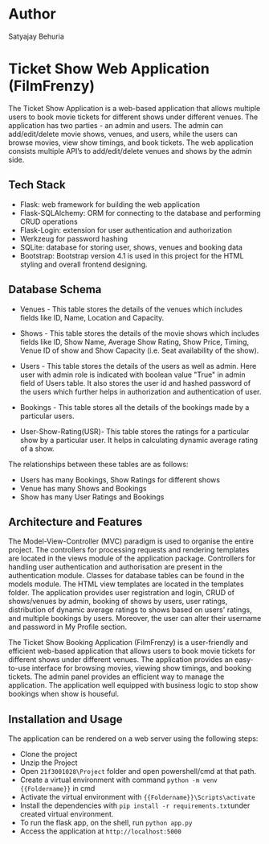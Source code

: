 ﻿# Author
Satyajay Behuria

# Ticket Show Web Application (FilmFrenzy)

The Ticket Show Application is a web-based application that allows multiple users to book movie tickets for different shows under different venues. The application has two parties - an admin and users. The admin can add/edit/delete movie shows, venues, and users, while the users can browse movies, view show timings, and book tickets. The web application consists multiple API’s to add/edit/delete venues and shows by the admin side.


## Tech Stack

- Flask: web framework for building the web application
- Flask-SQLAlchemy: ORM for connecting to the database and performing CRUD operations
- Flask-Login: extension for user authentication and authorization
- Werkzeug for password hashing
- SQLite: database for storing user, shows, venues and booking data
- Bootstrap: Bootstrap version 4.1 is used in this project for the HTML styling and overall frontend designing. 


## Database Schema
- Venues - This table stores the details of the venues which includes fields like ID, Name, Location and Capacity.



- Shows - This table stores the details of the movie shows which includes fields like ID, Show Name, Average Show Rating, Show Price, Timing, Venue ID of show and Show Capacity (i.e. Seat availability of the show).



- Users - This table stores the details of the users as well as admin. Here user with admin role is indicated with boolean value "True" in admin field of Users table. It also stores the user id and hashed password of the users which further helps in authorization and authentication of user.



- Bookings - This table stores all the details of the bookings made by a particular users.


- User-Show-Rating(USR)- This table stores the ratings for a particular show by a particular user. It helps in calculating dynamic average rating of a show.



The relationships between these tables are as follows:

- Users has many Bookings, Show Ratings for different shows
- Venue has many Shows and Bookings
- Show has many User Ratings and Bookings













## Architecture and Features
The Model-View-Controller (MVC) paradigm is used to organise the entire project. The controllers for processing requests and rendering templates are located in the views module of the application package. Controllers for handling user authentication and authorisation are present in the authentication module. Classes for database tables can be found in the models module. The HTML view templates are located in the templates folder. The application provides user registration and login, CRUD of shows/venues by admin, booking of shows by users, user ratings, distribution of dynamic average ratings to shows based on users' ratings, and multiple bookings by users. Moreover, the user can alter their username and password in My Profile section.



The Ticket Show Booking Application (FilmFrenzy) is a user-friendly and efficient web-based application that allows users to book movie tickets for different shows under different venues. The application provides an easy-to-use interface for browsing movies, viewing show timings, and booking tickets. The admin panel provides an efficient way to manage the application. The application well equipped with business logic to stop show bookings when show is houseful.  


## Installation and Usage

The application can be rendered on a web server using the following steps:

- Clone the project
- Unzip the Project
- Open `21f3001028\Project` folder and open powershell/cmd at that path. 
- Create a virtual environment with command `python -m venv {{Foldername}}` in cmd
- Activate the virtual environment with `{{Foldername}}\Scripts\activate`
- Install the dependencies with `pip install -r requirements.txt`under created virtual environment.
- To run the flask app, on the shell, run `python app.py`
- Access the application at `http://localhost:5000`


